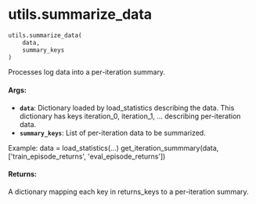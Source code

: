 <div itemscope itemtype="http://developers.google.com/ReferenceObject">
<meta itemprop="name" content="utils.summarize_data" />
<meta itemprop="path" content="stable" />
</div>

# utils.summarize_data

```python
utils.summarize_data(
    data,
    summary_keys
)
```

Processes log data into a per-iteration summary.

#### Args:

*   <b>`data`</b>: Dictionary loaded by load_statistics describing the data.
    This dictionary has keys iteration_0, iteration_1, ... describing
    per-iteration data.
*   <b>`summary_keys`</b>: List of per-iteration data to be summarized.

Example: data = load_statistics(...) get_iteration_summmary(data,
['train_episode_returns', 'eval_episode_returns'])

#### Returns:

A dictionary mapping each key in returns_keys to a per-iteration summary.
